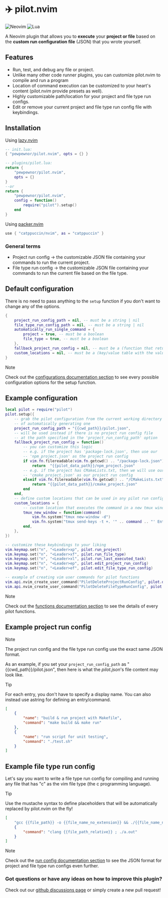 # ✈️ pilot.nvim

![Neovim](https://img.shields.io/badge/Neovim-57A143?logo=neovim&logoColor=white&style=for-the-badge)
![Lua](https://img.shields.io/badge/Made%20with%20Lua-blueviolet.svg?style=for-the-badge&logo=lua)

A Neovim plugin that allows you to **execute** your **project or file** based
on the **custom run configuration file** (JSON) that you wrote yourself.

## Features

- Run, test, and debug any file or project.
- Unlike many other code runner plugins, you can customize pilot.nvim to compile
  and run a program
- Location of command execution can be customized to your heart's content
  (pilot.nvim provide presets as well).
- Highly customizable path/location for your project and file type run configs.
- Edit or remove your current project and file type run config file with
  keybindings.

## Installation

Using [lazy.nvim](https://github.com/folke/lazy.nvim)

```lua
-- init.lua:
{ "pewpewnor/pilot.nvim", opts = {} }

-- plugins/pilot.lua:
return {
    "pewpewnor/pilot.nvim",
    opts = {}
}
--or
return {
    "pewpewnor/pilot.nvim",
    config = function()
        require("pilot").setup()
    end
}
```

Using [packer.nvim](https://github.com/wbthomason/packer.nvim)

```lua
use { "catppuccin/nvim", as = "catppuccin" }
```

### General terms

- Project run config -> the customizable JSON file containing your commands to
  run the current project.
- File type run config -> the customizable JSON file containing your commands to
  run the current file based on the file type.

## Default configuration

There is no need to pass anything to the `setup` function if you don't want to
change any of the options.

```lua
{
    project_run_config_path = nil, -- must be a string | nil
    file_type_run_config_path = nil, -- must be a string | nil
    automatically_run_single_command = {
        project = true, -- must be a boolean
        file_type = true, -- must be a boolean
    },
    fallback_project_run_config = nil, -- must be a (function that returns a string) | nil
    custom_locations = nil, -- must be a (key/value table with the values being strings) | nil
}
```

> [!NOTE]
> Check out the [configurations documentation section](docs/pilot.md#configurations)
> to see every possible configuration options for the setup function.

## Example configuration

```lua
local pilot = require("pilot")
pilot.setup({
    -- grab the pilot configuration from the current working directory instead
    -- of automatically generating one
    project_run_config_path = "{{cwd_path}}/pilot.json",
    -- will be used instead if there is no project run config file
    -- at the path specified in the 'project_run_config_path' option
    fallback_project_run_config = function()
        -- you can customize this logic
        -- e.g. if the project has 'package-lock.json', then use our
        -- 'npm_project.json' as the project run config
        if vim.fn.filereadable(vim.fn.getcwd() .. "/package-lock.json") == 1 then
            return  "{{pilot_data_path}}/npm_project.json"
        -- e.g. if the project has CMakeLists.txt, then we will use our
        -- 'cmake_project.json' as our project run config
        elseif vim.fn.filereadable(vim.fn.getcwd() .. "/CMakeLists.txt") == 1 then
            return "{{pilot_data_path}}/cmake_project.json"
        end
    end,
    -- define custom locations that can be used in any pilot run config
    custom_locations = {
        -- custom location that executes the command in a new tmux window
        tmux_new_window = function(command)
            vim.fn.system("tmux new-window -d")
            vim.fn.system("tmux send-keys -t +. '" .. command .. "' Enter")
        end,
    },
})

-- customize these keybindings to your liking
vim.keymap.set("n", "<Leader>xp", pilot.run_project)
vim.keymap.set("n", "<Leader>xf", pilot.run_file_type)
vim.keymap.set("n", "<Leader>xl", pilot.run_last_executed_task)
vim.keymap.set("n", "<Leader>ep", pilot.edit_project_run_config)
vim.keymap.set("n", "<Leader>ef", pilot.edit_file_type_run_config)

-- example of creating vim user commands for pilot functions
vim.api.nvim_create_user_command("PilotDeleteProjectRunConfig", pilot.delete_project_run_config, { nargs = 0, bar = false })
vim.api.nvim_create_user_command("PilotDeleteFileTypeRunConfig", pilot.delete_file_type_run_config, { nargs = 0, bar = false })
```

> [!NOTE]
> Check out the [functions documentation section](docs/pilot.md#functions) to see
> the details of every pilot functions.

## Example project run config

> [!NOTE]
> The project run config and the file type run config use the exact same JSON
> format.

As an example, if you set your `project_run_config_path` as
"{{cwd_path}}/pilot.json", then here is what the _pilot.json_'s file content may
look like.

> [!TIP]
> For each entry, you don't have to specify a display name. You can also instead
> use astring for defining an entry/command.

```json
[
    {
        "name": "build & run project with Makefile",
        "command": "make build && make run"
    },
    {
        "name": "run script for unit testing",
        "command": "./test.sh"
    }
]
```

## Example file type run config

Let's say you want to write a file type run config for compiling and running any
file that has "c" as the vim file type (the c programming language).

> [!TIP]
> Use the mustache syntax to define placeholders that will be automatically
> replaced by pilot.nvim on the fly!

```json
[
    "gcc {{file_path}} -o {{file_name_no_extension}} && ./{{file_name_no_extension}}",
    {
        "command": "clang {{file_path_relative}} ; ./a.out"
    }
]
```

> [!NOTE]
> Check out the [run config documentation section](docs/pilot.md#run-config) to
> see the JSON format for project and file type run configs even further.

### Got questions or have any ideas on how to improve this plugin?

Check out our [github discussions page](https://github.com/pewpewnor/pilot.nvim/discussions)
or simply create a new pull request!
